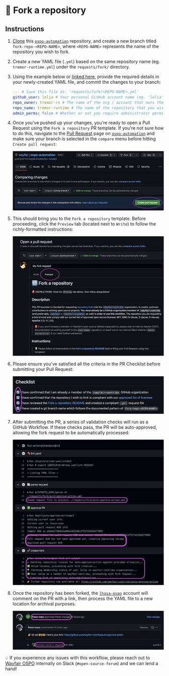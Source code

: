 # 🔁 Fork a repository

## Instructions

1. [Clone](https://docs.github.com/en/repositories/creating-and-managing-repositories/cloning-a-repository) this [`ospo-automation`](https://github.com/wayfair/ospo-automation) repository, and create a new branch titled `fork-repo-<REPO-NAME>`, where `<REPO-NAME>` represents the name of the repository you wish to fork.

1. Create a new YAML file (`.yml`) based on the same repository name (eg. `tremor-runtime.yml`) under the `requests/fork/` directory.

1. Using the example below or [linked here](../../wayfair-contribs/tremor-runtime/tremor-runtime.yml), provide the required details in your newly-created YAML file, and commit the changes to your branch:

    ```yaml
    --- # Save this file as: 'requests/fork/<REPO-NAME>.yml'
    github_user: lelia # Your personal GitHub account name (eg. 'lelia' from https://github.com/lelia)
    repo_owner: tremor-rs # The name of the org / account that owns the repository you wish to fork (eg. 'tremor-rs' from https://github.com/tremor-rs)
    repo_name: tremor-runtime # The name of the repository that you wish to fork (eg. 'tremor-runtime' from https://github.com/tremor-rs/tremor-runtime)
    admin_perms: false # Whether or not you require administrator permissions for the repository you are forking (eg. 'true')
    ```

1. Once you've pushed up your changes, you're ready to open a Pull Request using the `Fork a repository` PR template. If you're not sure how to do this, navigate to the [Pull Request](https://github.com/wayfair/ospo-automation/compare) page on [`ospo-automation`](https://github.com/wayfair/ospo-automation) and make sure your branch is selected in the `compare` menu before hitting `Create pull request`:

    ![compare](../../img/compare.png)

1. This should bring you to the `Fork a repository` template. Before proceeding, click the `Preview` tab (located next to `Write`) to follow the richly-formatted instructions:

    ![fork](../../img/fork.png)

1. Please ensure you've satisfied all the criteria in the PR Checklist before submitting your Pull Request:

    ![checklist](../../img/checklist.png)

1. After submitting the PR, a series of validation checks will run as a GitHub Workflow. If these checks pass, the PR will be auto-approved, allowing the fork request to be automatically processed:

    ![checks](../../img/checks.png)

1. Once the repository has been forked, the [`lhasa-ospo`](https://github.com/lhasa-ospo) account will comment on the PR with a link, then process the YAML file to a new location for archival purposes.

    ![approve](../../img/approve.png)

💡 If you experience any issues with this workflow, please reach out to [Wayfair OSPO](https://wayfair.github.io) internally on Slack (`#open-source-forum`) and we can lend a hand!
